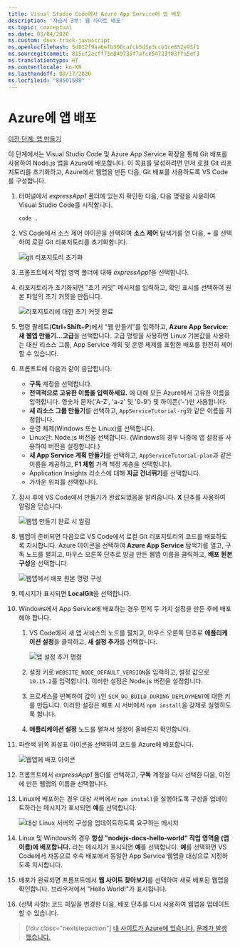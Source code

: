 ```yaml
---
title: Visual Studio Code에서 Azure App Service에 앱 배포
description: '자습서 3부: 웹 사이트 배포'
ms.topic: conceptual
ms.date: 03/04/2020
ms.custom: devx-track-javascript
ms.openlocfilehash: 5d812f9aa6efb308cafcb5d3e3ccb1ce852e93f1
ms.sourcegitcommit: 815cf2acff71e849735f7afce54723f03ffa5df3
ms.translationtype: HT
ms.contentlocale: ko-KR
ms.lasthandoff: 08/17/2020
ms.locfileid: "88501508"
---
```

# <a name="deploy-the-app-to-azure"></a>Azure에 앱 배포

[이전 단계: 앱 만들기](tutorial-vscode-azure-app-service-node-02.md)

이 단계에서는 Visual Studio Code 및 Azure App Service 확장을 통해 Git 배포를 사용하여 Node.js 앱을 Azure에 배포합니다. 이 목표를 달성하려면 먼저 로컬 Git 리포지토리를 초기화하고, Azure에서 웹앱을 만든 다음, Git 배포를 사용하도록 VS Code를 구성합니다.

1. 터미널에서 *expressApp1* 폴더에 있는지 확인한 다음, 다음 명령을 사용하여 Visual Studio Code를 시작합니다.

    ```bash
    code .
    ```

1. VS Code에서 소스 제어 아이콘을 선택하여 **소스 제어** 탐색기를 연 다음, **+** 를 선택하여 로컬 Git 리포지토리를 초기화합니다.

    ![git 리포지토리 초기화](media/deploy-azure/git-init.png)

1. 프롬프트에서 작업 영역 폴더에 대해 *expressApp1*을 선택합니다.

1. 리포지토리가 초기화되면 "초기 커밋" 메시지를 입력하고, 확인 표시를 선택하여 원본 파일의 초기 커밋을 만듭니다.

    ![리포지토리에 대한 초기 커밋 완료](media/deploy-azure/initial-commit.png)

1. 명령 팔레트(**Ctrl**+**Shift**+**P**)에서 "웹 만들기"를 입력하고, **Azure App Service: 새 웹앱 만들기...고급**을 선택합니다. 고급 명령을 사용하면 Linux 기본값을 사용하는 대신 리소스 그룹, App Service 계획 및 운영 체제를 포함한 배포를 완전히 제어할 수 있습니다.

1. 프롬프트에 다음과 같이 응답합니다.

    - **구독** 계정을 선택합니다.
    - **전역적으로 고유한 이름을 입력하세요.** 에 대해 모든 Azure에서 고유한 이름을 입력합니다. 영숫자 문자('A-Z', 'a-z' 및 '0-9') 및 하이픈('-')만 사용합니다.
    - **새 리소스 그룹 만들기**를 선택하고, `AppServiceTutorial-rg`와 같은 이름을 지정합니다.
    - 운영 체제(Windows 또는 Linux)를 선택합니다.
    - Linux만: Node.js 버전을 선택합니다. (Windows의 경우 나중에 앱 설정을 사용하여 버전을 설정합니다.)
    - **새 App Service 계획 만들기**를 선택하고, `AppServiceTutorial-plan`과 같은 이름을 제공하고, **F1 체험** 가격 책정 계층을 선택합니다.
    - Application Insights 리소스에 대해 **지금 건너뛰기**를 선택합니다.
    - 가까운 위치를 선택합니다.

1. 잠시 후에 VS Code에서 만들기가 완료되었음을 알려줍니다. **X** 단추를 사용하여 알림을 닫습니다.

    ![웹앱 만들기 완료 시 알림](media/deploy-azure/creation-complete.png)

1. 웹앱이 준비되면 다음으로 VS Code에서 로컬 Git 리포지토리의 코드를 배포하도록 지시합니다. Azure 아이콘을 선택하여 **Azure App Service** 탐색기를 열고, 구독 노드를 펼치고, 마우스 오른쪽 단추로 방금 만든 웹앱 이름을 클릭하고, **배포 원본 구성**을 선택합니다.

    ![웹앱에서 배포 원본 명령 구성](media/deploy-azure/configure-deployment-source.png)

1. 메시지가 표시되면 **LocalGit**을 선택합니다.

1. Windows에서 App Service에 배포하는 경우 먼저 두 가지 설정을 만든 후에 배포해야 합니다.

    1. VS Code에서 새 앱 서비스의 노드를 펼치고, 마우스 오른쪽 단추로 **애플리케이션 설정**을 클릭하고, **새 설정 추가**를 선택합니다.

        ![앱 설정 추가 명령](media/deploy-azure/add-setting.png)

    1. 설정 키로 `WEBSITE_NODE_DEFAULT_VERSION`을 입력하고, 설정 값으로 `10.15.2`를 입력합니다. 이러한 설정은 Node.js 버전을 설정합니다.
    1. 프로세스를 반복하여 값이 `1`인 `SCM_DO_BUILD_DURING_DEPLOYMENT`에 대한 키를 만듭니다. 이러한 설정은 배포 시 서버에서 `npm install`을 강제로 실행하도록 합니다.
    1. **애플리케이션 설정** 노드를 펼쳐서 설정이 올바른지 확인합니다.

1. 파란색 위쪽 화살표 아이콘을 선택하여 코드를 Azure에 배포합니다.

    ![웹앱에 배포 아이콘](media/deploy-azure/deploy.png)

1. 프롬프트에서 *expressApp1* 폴더를 선택하고, **구독** 계정을 다시 선택한 다음, 이전에 만든 웹앱의 이름을 선택합니다.

1. Linux에 배포하는 경우 대상 서버에서 `npm install`을 실행하도록 구성을 업데이트하라는 메시지가 표시되면 **예**를 선택합니다.

    ![대상 Linux 서버의 구성을 업데이트하도록 요구하는 메시지](media/deploy-azure/server-build.png)

1. Linux 및 Windows의 경우 **항상 "nodejs-docs-hello-world" 작업 영역을 (앱 이름)에 배포합니다.** 라는 메시지가 표시되면 **예**를 선택합니다. **예**를 선택하면 VS Code에서 자동으로 후속 배포에서 동일한 App Service 웹앱을 대상으로 지정하도록 지시합니다.

1. 배포가 완료되면 프롬프트에서 **웹 사이트 찾아보기**를 선택하여 새로 배포된 웹앱을 확인합니다. 브라우저에서 "Hello World!"가 표시됩니다.

1. (선택 사항): 코드 파일을 변경한 다음, 배포 단추를 다시 사용하여 웹앱을 업데이트할 수 있습니다.

> [!div class="nextstepaction"]
> [내 사이트가 Azure에 있습니다.](tutorial-vscode-azure-app-service-node-04.md) [문제가 발생했습니다.](https://www.research.net/r/PWZWZ52?tutorial=node-deployment-azureappservice&step=deploy-app)
